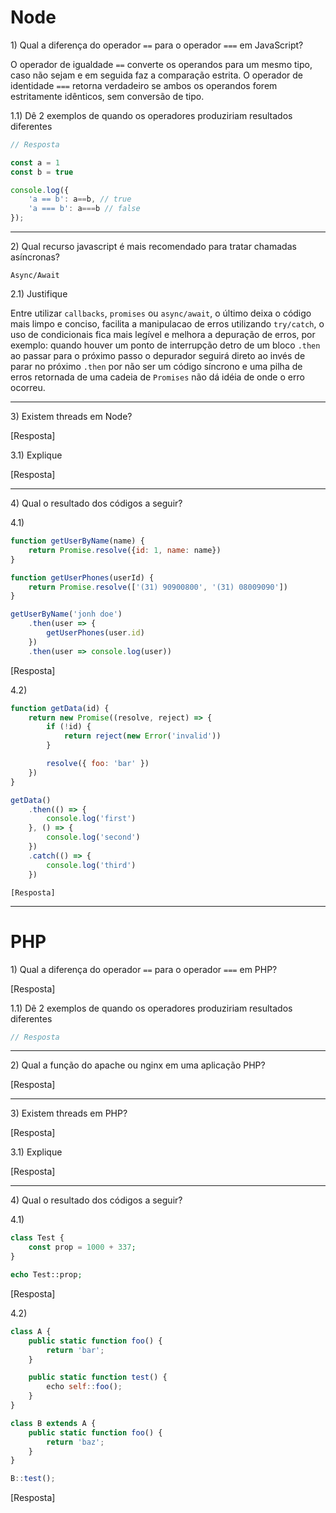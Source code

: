 # Node

1\) Qual a diferença do operador `==` para o operador `===` em JavaScript?

O operador de igualdade `==` converte os operandos para um mesmo tipo, caso não sejam e em seguida faz a comparação estrita.
O operador de identidade `===` retorna verdadeiro se ambos os operandos forem estritamente idênticos, sem conversão de tipo.

1.1) Dê 2 exemplos de quando os operadores produziriam resultados diferentes

```js
// Resposta

const a = 1
const b = true

console.log({
    'a == b': a==b, // true
    'a === b': a===b // false
});
```

---

2\) Qual recurso javascript é mais recomendado para tratar chamadas asíncronas?

`Async/Await ` 

2.1) Justifique

Entre utilizar `callbacks`, `promises` ou `async/await`, o último deixa o código
mais limpo e conciso, facilita a manipulacao de erros utilizando `try/catch`,
o uso de condicionais fica mais legível e melhora a depuração de erros, por
exemplo: quando houver um ponto de interrupção detro de um bloco `.then` ao
passar para o próximo passo o depurador seguirá direto ao invés de parar no
próximo `.then` por não ser um código síncrono e uma pilha de erros
retornada de uma cadeia de `Promises` não dá idéia de onde o erro ocorreu.

---

3\) Existem threads em Node?

[Resposta]

3.1) Explique

[Resposta]

---

4\) Qual o resultado dos códigos a seguir?

4.1)
```js
function getUserByName(name) {
    return Promise.resolve({id: 1, name: name})
}

function getUserPhones(userId) {
    return Promise.resolve(['(31) 90900800', '(31) 08009090'])
}

getUserByName('jonh doe')
    .then(user => { 
        getUserPhones(user.id)
    })
    .then(user => console.log(user))
```

[Resposta]

4.2)
```js
function getData(id) {
    return new Promise((resolve, reject) => {
        if (!id) {
            return reject(new Error('invalid'))
        }

        resolve({ foo: 'bar' })
    })
}

getData()
    .then(() => {
        console.log('first')
    }, () => {
        console.log('second')
    })
    .catch(() => {
        console.log('third')
    })
```

```
[Resposta]
```

---

# PHP

1\) Qual a diferença do operador `==` para o operador `===` em PHP?

[Resposta]

1.1) Dê 2 exemplos de quando os operadores produziriam resultados diferentes

```php
// Resposta
```

---

2\) Qual a função do apache ou nginx em uma aplicação PHP?

[Resposta]

---

3\) Existem threads em PHP?

[Resposta]

3.1) Explique

[Resposta]

---

4\) Qual o resultado dos códigos a seguir?

4.1)
```php
class Test {
    const prop = 1000 + 337;
}

echo Test::prop;
```

[Resposta]

4.2)
```js
class A {
    public static function foo() {
        return 'bar';
    }

    public static function test() {
        echo self::foo();
    }
}

class B extends A {
    public static function foo() {
        return 'baz';
    }
}

B::test();
```

[Resposta]
